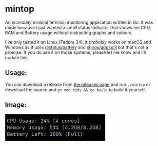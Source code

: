 # mintop

An *incredibly* minimal terminal monitoring application written in Go.  It was made because I just wanted a small status indicator that shows me CPU, RAM and Battery usage without distracting graphs and colours.

I've only tested it on Linux (Fedora 34), it *probably* works on macOS and Windows as it uses [distatus/battery](https://github.com/distatus/battery) and [shirou/gopsutil](https://github.com/shirou/gopsutil) but that's not a promise. If you do use it on those systems, please let me know and I'll update this.

## Usage:

You can download a release from [the releases page](https://github.com/joshuathompsonlindley/mintop/releases) and run `./mintop` or download the source and `go mod tidy && go build` to build it yourself.

## Image:

![Screenshot of mintop](Images/screenshot.png)